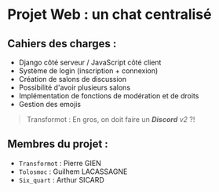 # Projet Web : un chat centralisé

## Cahiers des charges :

- Django côté serveur / JavaScript côté client
- Système de login (inscription + connexion)
- Création de salons de discussion
- Possibilité d'avoir plusieurs salons
- Implémentation de fonctions de modération et de droits
- Gestion des emojis

> Transformot : En gros, on doit faire un ***Discord** v2* ?!

## Membres du projet :

- `Transformot` : Pierre GIEN
- `Tolosmoc` : Guilhem LACASSAGNE
- `Six_quart` : Arthur SICARD